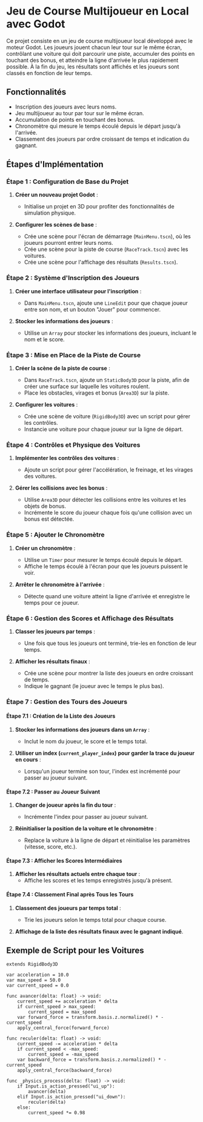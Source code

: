 # Jeu de Course Multijoueur en Local avec Godot

Ce projet consiste en un jeu de course multijoueur local développé avec le moteur Godot. Les joueurs jouent chacun leur tour sur le même écran, contrôlant une voiture qui doit parcourir une piste, accumuler des points en touchant des bonus, et atteindre la ligne d'arrivée le plus rapidement possible. À la fin du jeu, les résultats sont affichés et les joueurs sont classés en fonction de leur temps.

## Fonctionnalités

- Inscription des joueurs avec leurs noms.
- Jeu multijoueur au tour par tour sur le même écran.
- Accumulation de points en touchant des bonus.
- Chronomètre qui mesure le temps écoulé depuis le départ jusqu'à l'arrivée.
- Classement des joueurs par ordre croissant de temps et indication du gagnant.

## Étapes d'Implémentation

### Étape 1 : Configuration de Base du Projet

1. **Créer un nouveau projet Godot** :
   - Initialise un projet en 3D pour profiter des fonctionnalités de simulation physique.

2. **Configurer les scènes de base** :
   - Crée une scène pour l'écran de démarrage (`MainMenu.tscn`), où les joueurs pourront entrer leurs noms.
   - Crée une scène pour la piste de course (`RaceTrack.tscn`) avec les voitures.
   - Crée une scène pour l'affichage des résultats (`Results.tscn`).

### Étape 2 : Système d'Inscription des Joueurs

1. **Créer une interface utilisateur pour l'inscription** :
   - Dans `MainMenu.tscn`, ajoute une `LineEdit` pour que chaque joueur entre son nom, et un bouton "Jouer" pour commencer.

2. **Stocker les informations des joueurs** :
   - Utilise un `Array` pour stocker les informations des joueurs, incluant le nom et le score.

### Étape 3 : Mise en Place de la Piste de Course

1. **Créer la scène de la piste de course** :
   - Dans `RaceTrack.tscn`, ajoute un `StaticBody3D` pour la piste, afin de créer une surface sur laquelle les voitures roulent.
   - Place les obstacles, virages et bonus (`Area3D`) sur la piste.

2. **Configurer les voitures** :
   - Crée une scène de voiture (`RigidBody3D`) avec un script pour gérer les contrôles.
   - Instancie une voiture pour chaque joueur sur la ligne de départ.

### Étape 4 : Contrôles et Physique des Voitures

1. **Implémenter les contrôles des voitures** :
   - Ajoute un script pour gérer l'accélération, le freinage, et les virages des voitures.

2. **Gérer les collisions avec les bonus** :
   - Utilise `Area3D` pour détecter les collisions entre les voitures et les objets de bonus.
   - Incrémente le score du joueur chaque fois qu'une collision avec un bonus est détectée.

### Étape 5 : Ajouter le Chronomètre

1. **Créer un chronomètre** :
   - Utilise un `Timer` pour mesurer le temps écoulé depuis le départ.
   - Affiche le temps écoulé à l'écran pour que les joueurs puissent le voir.

2. **Arrêter le chronomètre à l'arrivée** :
   - Détecte quand une voiture atteint la ligne d'arrivée et enregistre le temps pour ce joueur.

### Étape 6 : Gestion des Scores et Affichage des Résultats

1. **Classer les joueurs par temps** :
   - Une fois que tous les joueurs ont terminé, trie-les en fonction de leur temps.

2. **Afficher les résultats finaux** :
   - Crée une scène pour montrer la liste des joueurs en ordre croissant de temps.
   - Indique le gagnant (le joueur avec le temps le plus bas).

### Étape 7 : Gestion des Tours des Joueurs

#### Étape 7.1 : Création de la Liste des Joueurs

1. **Stocker les informations des joueurs dans un `Array`** :
   - Inclut le nom du joueur, le score et le temps total.

2. **Utiliser un index (`current_player_index`) pour garder la trace du joueur en cours** :
   - Lorsqu'un joueur termine son tour, l'index est incrémenté pour passer au joueur suivant.

#### Étape 7.2 : Passer au Joueur Suivant

1. **Changer de joueur après la fin du tour** :
   - Incrémente l'index pour passer au joueur suivant.

2. **Réinitialiser la position de la voiture et le chronomètre** :
   - Replace la voiture à la ligne de départ et réinitialise les paramètres (vitesse, score, etc.).

#### Étape 7.3 : Afficher les Scores Intermédiaires

1. **Afficher les résultats actuels entre chaque tour** :
   - Affiche les scores et les temps enregistrés jusqu'à présent.

#### Étape 7.4 : Classement Final après Tous les Tours

1. **Classement des joueurs par temps total** :
   - Trie les joueurs selon le temps total pour chaque course.

2. **Affichage de la liste des résultats finaux avec le gagnant indiqué**.

## Exemple de Script pour les Voitures

```gdscript
extends RigidBody3D

var acceleration = 10.0
var max_speed = 50.0
var current_speed = 0.0

func avancer(delta: float) -> void:
    current_speed += acceleration * delta
    if current_speed > max_speed:
        current_speed = max_speed
    var forward_force = transform.basis.z.normalized() * -current_speed
    apply_central_force(forward_force)

func reculer(delta: float) -> void:
    current_speed -= acceleration * delta
    if current_speed < -max_speed:
        current_speed = -max_speed
    var backward_force = transform.basis.z.normalized() * -current_speed
    apply_central_force(backward_force)

func _physics_process(delta: float) -> void:
    if Input.is_action_pressed("ui_up"):
        avancer(delta)
    elif Input.is_action_pressed("ui_down"):
        reculer(delta)
    else:
        current_speed *= 0.98
